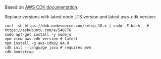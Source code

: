 Based on [AWS CDK documentation][cdk-docs].

Replace versions with latest node LTS version and latest aws-cdk version:
```
curl -sL https://deb.nodesource.com/setup_18.x | sudo -E bash - # https://askubuntu.com/a/548776
sudo apt-get install -y nodejs
npm view aws-cdk version # latest
npm install -g aws-cdk@2.84.0
cdk init --language java # requires mvn
cdk bootstrap
```

[cdk-docs]: https://docs.aws.amazon.com/cdk/v2/guide/cli.html
